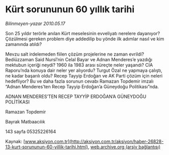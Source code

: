 # Kürt sorununun 60 yıllık tarihi

*Bilinmeyen-yazar 2010.05.17*

<font class="agenda2NewsSpot">
 Son 25 yıldır terörle anılan Kürt meselesinin evveliyatı nerelere dayanıyor? Çözülmesi gereken problem diye addedilip bu yönde ilk adımlar nasıl ve kim zamanında atıldı?
</font>
<font class="newsDetail">
 <p class="MsoNormal">
  Mevzu salt irdelemeden fiilen çözüm projelerine ne zaman evrildi? Bediüzzaman Said Nursî’nin Celal Bayar ve Adnan Menderes’e yazdığı mektubun içeriği neydi? 1960 ila 1983 arası süreçte neler yaşandı? CIA Raporu’nda konuya dair neler yer alıyordu? Turgut Özal ne yapmaya çalıştı, ne kadar başarılı oldu? Recep Tayyip Erdoğan ve AK Parti çözüm için neleri hedefliyor? Bu ve daha fazla sorunun cevabı Ramazan Topdemir imzalı “Adnan Menderes’ten Recep Tayyip Erdoğan’a Güneydoğu Politikası”nda.
 </p>
 <p class="MsoNormal">
 </p>
 <p class="MsoNormal">
  ADNAN MENDERES’TEN RECEP TAYYİP ERDOĞAN’A GÜNEYDOĞU POLİTİKASI
 </p>
 <p class="MsoNormal">
 </p>
 <p class="MsoNormal">
  Ramazan Topdemir
 </p>
 <p class="MsoNormal">
  Bayrak Matbaacılık
 </p>
 <p class="MsoNormal">
  143 sayfa 05325226164
 </p>
</font>

Kaynak: [www.aksiyon.com.tr](http://aksiyon.com.tr/aksiyon/haber-26828-13-kurt-sorununun-60-yillik-tarihi.html), [web.archive.org (arşiv bağlantısı)](http://web.archive.org/web/20101120143310/http://aksiyon.com.tr/aksiyon/haber-26828-13-kurt-sorununun-60-yillik-tarihi.html)
